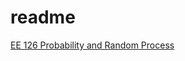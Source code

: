 # readme
[EE 126 Probability and Random Process](https://github.com/echou510/UC_Berkeley/blob/main/Electrical%20Engineering/Signals%20and%20Systems/EE%20126%20Probability%20%26%20Random%20Processes/introduction%20to%20probability%20(bertsekas%2C%202nd%2C%202008).pdf)
